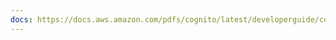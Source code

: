 ```yaml
---
docs: https://docs.aws.amazon.com/pdfs/cognito/latest/developerguide/cognito-dg.pdf#cognito-user-pools
---
```


